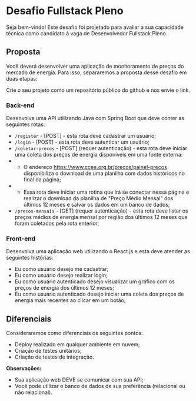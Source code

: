 # Desafio Fullstack Pleno
Seja bem-vindo! Este desafio foi projetado para avaliar a sua capacidade técnica como candidato à vaga de Desenvolvedor Fullstack Pleno.

## Proposta
Você deverá desenvolver uma aplicação de monitoramento de preços do mercado de energia. Para isso, separaremos a proposta desse desafio em duas etapas:

Crie o seu projeto como um repositório público do github e nos envie o link.

### Back-end
Desenvolva uma API utilizando Java com Spring Boot que deve conter as seguintes rotas:
- `/register` - [POST] - esta rota deve cadastrar um usuário;
- `/login` - [POST] - esta rota deve autenticar um usuário;
- `/coletar-precos` - [POST] (requer autenticação) - esta rota deve iniciar uma coleta dos preços de energia disponíveis em uma fonte externa:
- - O endereço https://www.ccee.org.br/precos/painel-precos disponibiliza o download de uma planilha com dados históricos no final da página;
- - Essa rota deve iniciar uma rotina que irá se conectar nessa página e realizar o download da planilha de "Preço Médio Mensal" dos últimos 12 meses e salvar os dados em um banco de dados;
- `/precos-mensais` - [GET] (requer autenticação) - esta rota deve listar os preços médios de energia mensal por região dos últimos 12 meses que foram coletados pela rota enterior;

### Front-end
Desenvolva uma aplicação web utilizando o React.js e esta deve atender as seguintes histórias:
 - Eu como usuário desejo me cadastrar;
 - Eu como usuário desejo realizar login;
 - Eu como usuário autenticado desejo visualizar um gráfico com os preços de energia dos últimos 12 meses;
 - Eu como usuário autenticado desejo iniciar uma coleta dos preços de energia mais recentes ao clicar em um botão;

## Diferenciais
Consideraremos como diferenciais os seguintes pontos:
- Deploy realizado em qualquer ambiente em nuvem;
- Criação de testes unitários;
- Criação de testes de integração.

**Observações:**
- Sua aplicação web DEVE se comunicar com sua API;
- Você pode utilizar o banco de dados de sua preferência (relacional ou não relacional).
